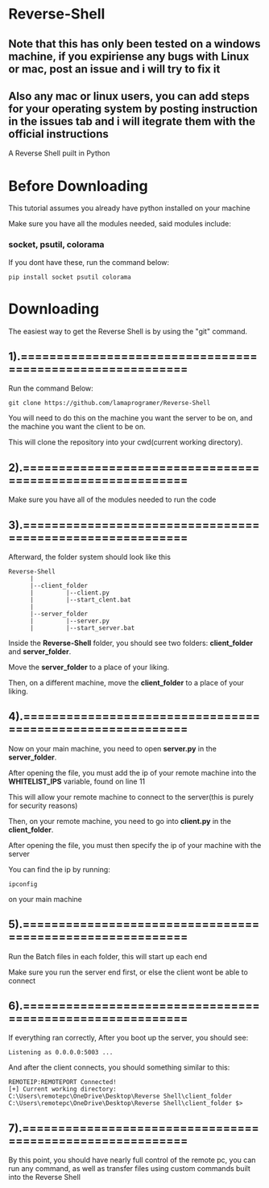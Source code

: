 # Reverse-Shell
## Note that this has only been tested on a windows machine, if you expiriense any bugs with Linux or mac, post an issue and i will try to fix it

## Also any mac or linux users, you can add steps for your operating system by posting instruction in the issues tab and i will itegrate them with the official instructions

A Reverse Shell puilt in Python

# Before Downloading
This tutorial assumes you already have python installed on your machine

Make sure you have all the modules needed, said modules include:

### socket, psutil, colorama

If you dont have these, run the command below:
```
pip install socket psutil colorama
```

# Downloading

The easiest way to get the Reverse Shell is by using the "git" command.

## 1).==========================================================
Run the command Below:
```
git clone https://github.com/lamaprogramer/Reverse-Shell
```
You will need to do this on the machine you want the server to be on, and the machine you want the client to be on.

This will clone the repository into your cwd(current working directory).

## 2).==========================================================
Make sure you have all of the modules needed to run the code

## 3).==========================================================
Afterward, the folder system should look like this
```
Reverse-Shell
      |
      |--client_folder
      |         |--client.py
      |         |--start_clent.bat
      |
      |--server_folder
      |         |--server.py
      |         |--start_server.bat
```
Inside the **Reverse-Shell** folder, you should see two folders: **client_folder** and **server_folder**.

Move the **server_folder** to a place of your liking.

Then, on a different machine, move the **client_folder** to a place of your liking.

## 4).==========================================================
Now on your main machine, you need to open **server.py** in the **server_folder**.

After opening the file, you must add the ip of your remote machine into the **WHITELIST_IPS** variable, found on line 11

This will allow your remote machine to connect to the server(this is purely for security reasons)



Then, on your remote machine, you need to go into **client.py** in the **client_folder**.

After opening the file, you must then specify the ip of your machine with the server

You can find the ip by running:
```
ipconfig
```
on your main machine

## 5).==========================================================
Run the Batch files in each folder, this will start up each end

Make sure you run the server end first, or else the client wont be able to connect

## 6).==========================================================
If everything ran correctly, After you boot up the server, you should see:
```
Listening as 0.0.0.0:5003 ...
```
And after the client connects, you should something similar to this:
```
REMOTEIP:REMOTEPORT Connected!
[+] Current working directory: C:\Users\remotepc\OneDrive\Desktop\Reverse Shell\client_folder
C:\Users\remotepc\OneDrive\Desktop\Reverse Shell\client_folder $>
```

## 7).==========================================================
By this point, you should have nearly full control of the remote pc, you can run any command, as well as transfer files using custom commands built into the Reverse Shell
